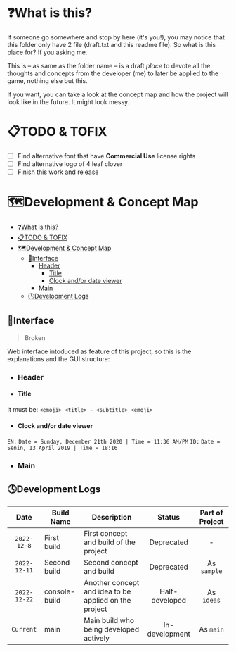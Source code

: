 # ❓What is this?
If someone go somewhere and stop by here (it's you!), you may notice that this folder only have 2 file (draft.txt and this readme file). So what is this place for? If you asking me.

This is – as same as the folder name – is a draft *place* to devote all the thoughts and concepts from the developer (me) to later be applied to the game, nothing else but this.

If you want, you can take a look at the concept map and how the project will look like in the future. It might look messy.

# 📋TODO & TOFIX
- [ ] Find alternative font that have **Commercial Use** license rights
- [ ] Find alternative logo of 4 leaf clover
- [ ] Finish this work and release

# 🗺️Development & Concept Map
- [❓What is this?](#-what-is-this-)
- [📋TODO & TOFIX](#--todo---tofix)
- [🗺️Development & Concept Map](#---development---concept-map)
  * [📱Interface](#--interface)
    + [Header](#header)
      - [Title](#title)
      - [Clock and/or date viewer](#clock-and-or-date-viewer)
    + [Main](#main)
  * [🕓Development Logs](#--development-logs)

## 📱Interface
> Broken

Web interface intoduced as feature of this project, so this is the explanations and the GUI structure:
- ### Header
 - #### Title
 It must be: `<emoji> <title> - <subtitle> <emoji>`
 - #### Clock and/or date viewer
 `EN:` `Date = Sunday, December 21th 2020 | Time = 11:36 AM/PM`
 `ID:` `Date = Senin, 13 April 2019 | Time = 18:16`
- ### Main

## 🕓Development Logs
| Date | Build Name | Description | Status | Part of Project
| :--: | -- | -- | :--: | :--:
| `2022-12-8` | First build | First concept and build of the project | Deprecated | -
| `2022-12-11` | Second build | Second concept and build | Deprecated | As `sample`
| `2022-12-22` | console-build | Another concept and idea to be applied on the project | Half-developed | As `ideas`
| `Current` | main | Main build who being developed actively | In-development | As `main`
